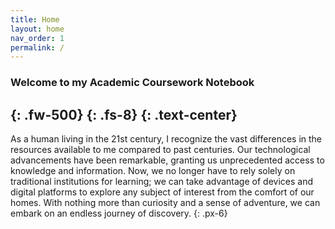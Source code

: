 ```yaml
---
title: Home
layout: home
nav_order: 1
permalink: /
---
```


### Welcome to my Academic Coursework Notebook
{: .fw-500} 
{: .fs-8} 
{: .text-center}
---


As a human living in the 21st century, I recognize the vast differences in the resources available to me compared to past centuries. Our technological advancements have been remarkable, granting us unprecedented access to knowledge and information. Now, we no longer have to rely solely on traditional institutions for learning; we can take advantage of devices and digital platforms to explore any subject of interest from the comfort of our homes. With nothing more than curiosity and a sense of adventure, we can embark on an endless journey of discovery.
{: .px-6}


